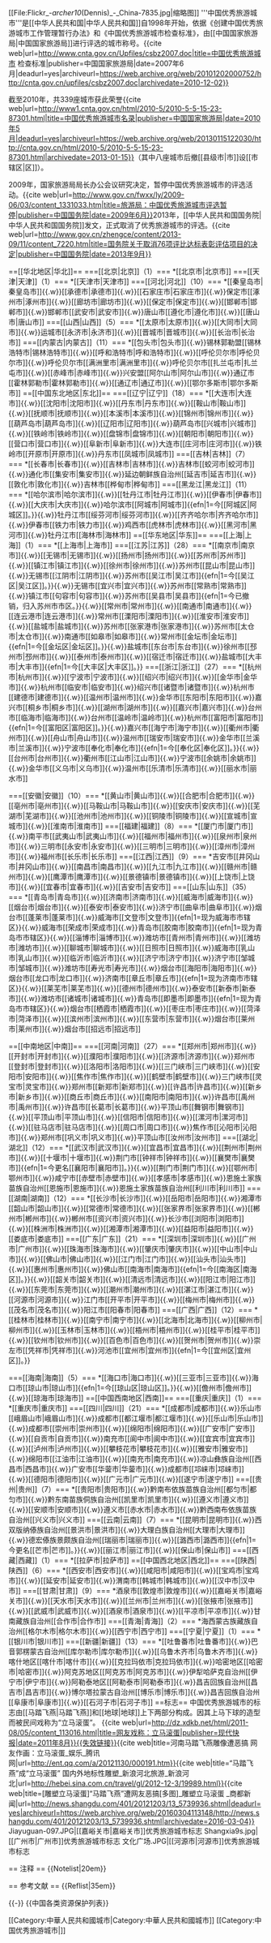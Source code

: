 [[File:Flickr_-_archer10_(Dennis)_-_China-7835.jpg|缩略图]]
'''中国优秀旅游城市'''是[[中华人民共和国|中华人民共和国]]自1998年开始，依据《创建中国优秀旅游城市工作管理暂行办法》和《中国优秀旅游城市检查标准》，由[[中国国家旅游局|中国国家旅游局]]进行评选的城市称号。<ref>{{cite web|url=http://www.cnta.gov.cn/Upfiles/csbz2007.doc|title=中国优秀旅游城市 检查标准|publisher=中国国家旅游局|date=2007年6月|deadurl=yes|archiveurl=https://web.archive.org/web/20101202000752/http://cnta.gov.cn/upfiles/csbz2007.doc|archivedate=2010-12-02}}</ref>

截至2010年，共339座城市获此荣誉<ref>{{cite web|url=http://www1.cnta.gov.cn/html/2010-5/2010-5-5-15-23-87301.html|title=中国优秀旅游城市名录|publisher=中国国家旅游局|date=2010年5月|deadurl=yes|archiveurl=https://web.archive.org/web/20130115122030/http://cnta.gov.cn/html/2010-5/2010-5-5-15-23-87301.html|archivedate=2013-01-15}}</ref>（其中八座城市后撤[[县级市|市]]设[[市辖区|区]]）。

2009年，国家旅游局局长办公会议研究决定，暂停中国优秀旅游城市的评选活动。<ref>{{cite web|url=http://www.gov.cn/fwxx/ly/2009-06/03/content_1331033.htm|title=旅游局：中国优秀旅游城市评选暂停|publisher=中国国务院|date=2009年6月}}</ref>2013年，[[中华人民共和国国务院|中华人民共和国国务院]]发文，正式取消了优秀旅游城市的评选。<ref>{{cite web|url=http://www.gov.cn/zhengce/content/2013-09/11/content_7220.htm|title=国务院关于取消76项评比达标表彰评估项目的决定|publisher=中国国务院|date=2013年9月}}</ref>

==[[华北地区|华北]]==
===[[北京|北京]]（1）===
*[[北京市|北京市]]
===[[天津|天津]]（1）===
*[[天津市|天津市]]
===[[河北|河北]]（10）===
*[[秦皇岛市|秦皇岛市]]{{.w}}[[承德市|承德市]]{{.w}}[[石家庄市|石家庄市]]{{.w}}保定市[[涿州市|涿州市]]{{.w}}[[廊坊市|廊坊市]]{{.w}}[[保定市|保定市]]{{.w}}[[邯郸市|邯郸市]]{{.w}}邯郸市[[武安市|武安市]]{{.w}}唐山市[[遵化市|遵化市]]{{.w}}[[唐山市|唐山市]]
===[[山西|山西]]（5）===
*[[太原市|太原市]]{{.w}}[[大同市|大同市]]{{.w}}运城市[[永济市|永济市]]{{.w}}[[晋城市|晋城市]]{{.w}}[[长治市|长治市]]
===[[内蒙古|内蒙古]]（11）===
*[[包头市|包头市]]{{.w}}锡林郭勒盟[[锡林浩特市|锡林浩特市]]{{.w}}[[呼和浩特市|呼和浩特市]]{{.w}}[[呼伦贝尔市|呼伦贝尔市]]{{.w}}呼伦贝尔市[[满洲里市|满洲里市]]{{.w}}呼伦贝尔市[[扎兰屯市|扎兰屯市]]{{.w}}[[赤峰市|赤峰市]]{{.w}}兴安盟[[阿尔山市|阿尔山市]]{{.w}}通辽市[[霍林郭勒市|霍林郭勒市]]{{.w}}[[通辽市|通辽市]]{{.w}}[[鄂尔多斯市|鄂尔多斯市]]
==[[中国东北地区|东北]]==
===[[辽宁|辽宁]]（18）===
*[[大连市|大连市]]{{.w}}[[沈阳市|沈阳市]]{{.w}}[[丹东市|丹东市]]{{.w}}[[鞍山市|鞍山市]]{{.w}}[[抚顺市|抚顺市]]{{.w}}[[本溪市|本溪市]]{{.w}}[[锦州市|锦州市]]{{.w}}[[葫芦岛市|葫芦岛市]]{{.w}}[[辽阳市|辽阳市]]{{.w}}葫芦岛市[[兴城市|兴城市]]{{.w}}[[铁岭市|铁岭市]]{{.w}}[[盘锦市|盘锦市]]{{.w}}[[朝阳市|朝阳市]]{{.w}}[[营口市|营口市]]{{.w}}[[阜新市|阜新市]]{{.w}}大连市[[庄河市|庄河市]]{{.w}}铁岭市[[开原市|开原市]]{{.w}}丹东市[[凤城市|凤城市]]
===[[吉林|吉林]]（7）===
*[[长春市|长春市]]{{.w}}[[吉林市|吉林市]]{{.w}}吉林市[[蛟河市|蛟河市]]{{.w}}通化市[[集安市|集安市]]{{.w}}延边朝鲜族自治州[[延吉市|延吉市]]{{.w}}[[敦化市|敦化市]]{{.w}}吉林市[[桦甸市|桦甸市]]
===[[黑龙江|黑龙江]]（11）===
*[[哈尔滨市|哈尔滨市]]{{.w}}[[牡丹江市|牡丹江市]]{{.w}}[[伊春市|伊春市]]{{.w}}[[大庆市|大庆市]]{{.w}}哈尔滨市[[阿城市|阿城市]]{{efn|1=今[[阿城区|阿城区]]。}}{{.w}}牡丹江市[[绥芬河市|绥芬河市]]{{.w}}[[齐齐哈尔市|齐齐哈尔市]]{{.w}}伊春市[[铁力市|铁力市]]{{.w}}鸡西市[[虎林市|虎林市]]{{.w}}[[黑河市|黑河市]]{{.w}}牡丹江市[[海林市|海林市]]
==[[华东地区|华东]]==
===[[上海|上海]]（1）===
*[[上海市|上海市]]
===[[江苏|江苏]]（28）===
*[[南京市|南京市]]{{.w}}[[无锡市|无锡市]]{{.w}}[[扬州市|扬州市]]{{.w}}[[苏州市|苏州市]]{{.w}}[[镇江市|镇江市]]{{.w}}[[徐州市|徐州市]]{{.w}}苏州市[[昆山市|昆山市]]{{.w}}无锡市[[江阴市|江阴市]]{{.w}}苏州市[[吴江市|吴江市]]{{efn|1=今[[吴江区|吴江区]]。}}{{.w}}无锡市[[宜兴市|宜兴市]]{{.w}}苏州市[[常熟市|常熟市]]{{.w}}镇江市[[句容市|句容市]]{{.w}}苏州市[[吴县市|吴县市]]{{efn|1=今已撤销，归入苏州市市区。}}{{.w}}[[常州市|常州市]]{{.w}}[[南通市|南通市]]{{.w}}[[连云港市|连云港市]]{{.w}}常州市[[溧阳市|溧阳市]]{{.w}}[[淮安市|淮安市]]{{.w}}[[盐城市|盐城市]]{{.w}}苏州市[[张家港市|张家港市]]{{.w}}苏州市[[太仓市|太仓市]]{{.w}}南通市[[如皋市|如皋市]]{{.w}}常州市[[金坛市|金坛市]]{{efn|1=今[[金坛区|金坛区]]。}}{{.w}}盐城市[[东台市|东台市]]{{.w}}徐州市[[邳州市|邳州市]]{{.w}}[[泰州市|泰州市]]{{.w}}[[宿迁市|宿迁市]]{{.w}}盐城市[[大丰市|大丰市]]{{efn|1=今[[大丰区|大丰区]]。}}
===[[浙江|浙江]]（27）===
*[[杭州市|杭州市]]{{.w}}[[宁波市|宁波市]]{{.w}}[[绍兴市|绍兴市]]{{.w}}[[金华市|金华市]]{{.w}}杭州市[[临安市|临安市]]{{.w}}绍兴市[[诸暨市|诸暨市]]{{.w}}杭州市[[建德市|建德市]]{{.w}}[[温州市|温州市]]{{.w}}金华市[[东阳市|东阳市]]{{.w}}嘉兴市[[桐乡市|桐乡市]]{{.w}}[[湖州市|湖州市]]{{.w}}[[嘉兴市|嘉兴市]]{{.w}}台州市[[临海市|临海市]]{{.w}}台州市[[温岭市|温岭市]]{{.w}}杭州市[[富阳市|富阳市]]{{efn|1=今[[富阳区|富阳区]]。}}{{.w}}嘉兴市[[海宁市|海宁市]]{{.w}}[[衢州市|衢州市]]{{.w}}[[舟山市|舟山市]]{{.w}}温州市[[瑞安市|瑞安市]]{{.w}}金华市[[兰溪市|兰溪市]]{{.w}}宁波市[[奉化市|奉化市]]{{efn|1=今[[奉化区|奉化区]]。}}{{.w}}[[台州市|台州市]]{{.w}}衢州市[[江山市|江山市]]{{.w}}宁波市[[余姚市|余姚市]]{{.w}}金华市[[义乌市|义乌市]]{{.w}}温州市[[乐清市|乐清市]]{{.w}}[[丽水市|丽水市]]

===[[安徽|安徽]]（10）===
*[[黄山市|黄山市]]{{.w}}[[合肥市|合肥市]]{{.w}}[[亳州市|亳州市]]{{.w}}[[马鞍山市|马鞍山市]]{{.w}}[[安庆市|安庆市]]{{.w}}[[芜湖市|芜湖市]]{{.w}}[[池州市|池州市]]{{.w}}[[铜陵市|铜陵市]]{{.w}}[[宣城市|宣城市]]{{.w}}[[淮南市|淮南市]]
===[[福建|福建]]（8）===
*[[厦门市|厦门市]]{{.w}}南平市[[武夷山市|武夷山市]]{{.w}}[[福州市|福州市]]{{.w}}[[泉州市|泉州市]]{{.w}}三明市[[永安市|永安市]]{{.w}}[[三明市|三明市]]{{.w}}[[漳州市|漳州市]]{{.w}}福州市[[长乐市|长乐市]]
===[[江西|江西]]（9）===
*吉安市[[井冈山市|井冈山市]]{{.w}}[[南昌市|南昌市]]{{.w}}[[九江市|九江市]]{{.w}}[[赣州市|赣州市]]{{.w}}[[鹰潭市|鹰潭市]]{{.w}}[[景德镇市|景德镇市]]{{.w}}[[上饶市|上饶市]]{{.w}}[[宜春市|宜春市]]{{.w}}[[吉安市|吉安市]]
===[[山东|山东]]（35）===
*[[青岛市|青岛市]]{{.w}}[[济南市|济南市]]{{.w}}[[威海市|威海市]]{{.w}}[[烟台市|烟台市]]{{.w}}[[泰安市|泰安市]]{{.w}}济宁市[[曲阜市|曲阜市]]{{.w}}烟台市[[蓬莱市|蓬莱市]]{{.w}}威海市[[文登市|文登市]]{{efn|1=现为威海市市辖区}}{{.w}}威海市[[荣成市|荣成市]]{{.w}}青岛市[[胶南市|胶南市]]{{efn|1=现为青岛市市辖区}}{{.w}}[[淄博市|淄博市]]{{.w}}潍坊市[[青州市|青州市]]{{.w}}[[潍坊市|潍坊市]]{{.w}}[[聊城市|聊城市]]{{.w}}[[日照市|日照市]]{{.w}}威海市[[乳山市|乳山市]]{{.w}}[[临沂市|临沂市]]{{.w}}[[济宁市|济宁市]]{{.w}}济宁市[[邹城市|邹城市]]{{.w}}潍坊市[[寿光市|寿光市]]{{.w}}烟台市[[海阳市|海阳市]]{{.w}}烟台市[[龙口市|龙口市]]{{.w}}济南市[[章丘市|章丘市]]{{efn|1=现为济南市市辖区}}{{.w}}[[莱芜市|莱芜市]]{{.w}}[[德州市|德州市]]{{.w}}泰安市[[新泰市|新泰市]]{{.w}}潍坊市[[诸城市|诸城市]]{{.w}}青岛市[[即墨市|即墨市]]{{efn|1=现为青岛市市辖区}}{{.w}}烟台市[[栖霞市|栖霞市]]{{.w}}[[枣庄市|枣庄市]]{{.w}}[[菏泽市|菏泽市]]{{.w}}[[滨州市|滨州市]]{{.w}}[[东营市|东营市]]{{.w}}烟台市[[莱州市|莱州市]]{{.w}}烟台市[[招远市|招远市]]

==[[中南地区|中南]]==
===[[河南|河南]]（27）===
*[[郑州市|郑州市]]{{.w}}[[开封市|开封市]]{{.w}}[[濮阳市|濮阳市]]{{.w}}[[济源市|济源市]]{{.w}}郑州市[[登封市|登封市]]{{.w}}[[洛阳市|洛阳市]]{{.w}}[[三门峡市|三门峡市]]{{.w}}[[安阳市|安阳市]]{{.w}}[[焦作市|焦作市]]{{.w}}[[鹤壁市|鹤壁市]]{{.w}}三门峡市[[灵宝市|灵宝市]]{{.w}}郑州市[[新郑市|新郑市]]{{.w}}[[许昌市|许昌市]]{{.w}}[[新乡市|新乡市]]{{.w}}[[商丘市|商丘市]]{{.w}}[[南阳市|南阳市]]{{.w}}许昌市[[禹州市|禹州市]]{{.w}}许昌市[[长葛市|长葛市]]{{.w}}平顶山市[[舞钢市|舞钢市]]{{.w}}[[平顶山市|平顶山市]]{{.w}}[[信阳市|信阳市]]{{.w}}[[漯河市|漯河市]]{{.w}}[[驻马店市|驻马店市]]{{.w}}[[周口市|周口市]]{{.w}}焦作市[[沁阳市|沁阳市]]{{.w}}郑州市[[巩义市|巩义市]]{{.w}}平顶山市[[汝州市|汝州市]]
===[[湖北|湖北]]（12）===
*[[武汉市|武汉市]]{{.w}}[[宜昌市|宜昌市]]{{.w}}[[荆州市|荆州市]]{{.w}}[[十堰市|十堰市]]{{.w}}荆门市[[钟祥市|钟祥市]]{{.w}}[[襄樊市|襄樊市]]{{efn|1=今更名[[襄阳市|襄阳市]]。}}{{.w}}[[荆门市|荆门市]]{{.w}}[[鄂州市|鄂州市]]{{.w}}咸宁市[[赤壁市|赤壁市]]{{.w}}[[孝感市|孝感市]]{{.w}}恩施土家族苗族自治州[[恩施市|恩施市]]{{.w}}恩施土家族苗族自治州[[利川市|利川市]]
===[[湖南|湖南]]（12）===
*[[长沙市|长沙市]]{{.w}}[[岳阳市|岳阳市]]{{.w}}湘潭市[[韶山市|韶山市]]{{.w}}[[常德市|常德市]]{{.w}}[[张家界市|张家界市]]{{.w}}[[郴州市|郴州市]]{{.w}}郴州市[[资兴市|资兴市]]{{.w}}长沙市[[浏阳市|浏阳市]]{{.w}}[[株洲市|株洲市]]{{.w}}[[湘潭市|湘潭市]]{{.w}}[[益阳市|益阳市]]{{.w}}[[娄底市|娄底市]]
===[[广东|广东]]（21）===
*[[深圳市|深圳市]]{{.w}}[[广州市|广州市]]{{.w}}[[珠海市|珠海市]]{{.w}}[[肇庆市|肇庆市]]{{.w}}[[中山市|中山市]]{{.w}}[[佛山市|佛山市]]{{.w}}[[江门市|江门市]]{{.w}}[[汕头市|汕头市]]{{.w}}[[惠州市|惠州市]]{{.w}}佛山市[[南海市|南海市]]{{efn|1=今[[南海区|南海区]]。}}{{.w}}[[韶关市|韶关市]]{{.w}}[[清远市|清远市]]{{.w}}[[阳江市|阳江市]]{{.w}}[[东莞市|东莞市]]{{.w}}[[潮州市|潮州市]]{{.w}}[[湛江市|湛江市]]{{.w}}[[河源市|河源市]]{{.w}}江门市[[开平市|开平市]]{{.w}}[[梅州市|梅州市]]{{.w}}[[茂名市|茂名市]]{{.w}}阳江市[[阳春市|阳春市]]
===[[广西|广西]]（12）===
*[[桂林市|桂林市]]{{.w}}[[南宁市|南宁市]]{{.w}}[[北海市|北海市]]{{.w}}[[柳州市|柳州市]]{{.w}}[[玉林市|玉林市]]{{.w}}[[梧州市|梧州市]]{{.w}}[[桂平市|桂平市]]{{.w}}[[钦州市|钦州市]]{{.w}}[[百色市|百色市]]{{.w}}[[贺州市|贺州市]]{{.w}}崇左市[[凭祥市|凭祥市]]{{.w}}河池市[[宜州市|宜州市]]{{efn|1=今[[宜州区|宜州区]]。}}

===[[海南|海南]]（5）===
*[[海口市|海口市]]{{.w}}[[三亚市|三亚市]]{{.w}}海口市[[琼山市|琼山市]]{{efn|1=今[[琼山区|琼山区]]。}}{{.w}}[[儋州市|儋州市]]{{.w}}[[琼海市|琼海市]]
==[[中国西南地区|西南]]==
===[[重庆|重庆]]（1）===
*[[重庆市|重庆市]]
===[[四川|四川]]（21）===
*[[成都市|成都市]]{{.w}}乐山市[[峨眉山市|峨眉山市]]{{.w}}成都市[[都江堰市|都江堰市]]{{.w}}[[乐山市|乐山市]]{{.w}}成都市[[崇州市|崇州市]]{{.w}}[[绵阳市|绵阳市]]{{.w}}[[广安市|广安市]]{{.w}}[[自贡市|自贡市]]{{.w}}南充市[[阆中市|阆中市]]{{.w}}[[宜宾市|宜宾市]]{{.w}}[[泸州市|泸州市]]{{.w}}[[攀枝花市|攀枝花市]]{{.w}}[[雅安市|雅安市]]{{.w}}绵阳市[[江油市|江油市]]{{.w}}[[南充市|南充市]]{{.w}}凉山彝族自治州[[西昌市|西昌市]]{{.w}}广安市[[华蓥市|华蓥市]]{{.w}}成都市[[邛崃市|邛崃市]]{{.w}}[[德阳市|德阳市]]{{.w}}[[广元市|广元市]]{{.w}}[[遂宁市|遂宁市]]
===[[贵州|贵州]]（7）===
*[[贵阳市|贵阳市]]{{.w}}黔南布依族苗族自治州[[都匀市|都匀市]]{{.w}}黔东南苗族侗族自治州[[凯里市|凯里市]]{{.w}}[[遵义市|遵义市]]{{.w}}[[安顺市|安顺市]]{{.w}}遵义市[[赤水市|赤水市]]{{.w}}黔西南布依族苗族自治州[[兴义市|兴义市]]
===[[云南|云南]]（7）===
*[[昆明市|昆明市]]{{.w}}西双版纳傣族自治州[[景洪市|景洪市]]{{.w}}大理白族自治州[[大理市|大理市]]{{.w}}德宏傣族景颇族自治州[[瑞丽市|瑞丽市]]{{.w}}[[潞西市|潞西市]]{{efn|1=今更名[[芒市|芒市]]。}}{{.w}}[[丽江市|丽江市]]{{.w}}[[保山市|保山市]]
===[[西藏|西藏]]（1）===
*[[拉萨市|拉萨市]]
==[[中国西北地区|西北]]==
===[[陕西|陕西]]（6）===
*[[西安市|西安市]]{{.w}}[[咸阳市|咸阳市]]{{.w}}[[宝鸡市|宝鸡市]]{{.w}}[[延安市|延安市]]{{.w}}渭南市[[韩城市|韩城市]]{{.w}}[[汉中市|汉中市]]
===[[甘肃|甘肃]]（9）===
*酒泉市[[敦煌市|敦煌市]]{{.w}}[[嘉峪关市|嘉峪关市]]{{.w}}[[天水市|天水市]]{{.w}}[[兰州市|兰州市]]{{.w}}[[张掖市|张掖市]]{{.w}}[[武威市|武威市]]{{.w}}[[酒泉市|酒泉市]]{{.w}}[[平凉市|平凉市]]{{.w}}甘南藏族自治州[[合作市|合作市]]
===[[青海|青海]]（2）===
*海西蒙古族藏族自治州[[格尔木市|格尔木市]]{{.w}}[[西宁市|西宁市]]
===[[宁夏|宁夏]]（1）===
*[[银川市|银川市]]
===[[新疆|新疆]]（13）===
*[[吐鲁番市|吐鲁番市]]{{.w}}巴音郭楞蒙古自治州[[库尔勒市|库尔勒市]]{{.w}}[[乌鲁木齐市|乌鲁木齐市]]{{.w}}喀什地区[[喀什市|喀什市]]{{.w}}[[克拉玛依市|克拉玛依市]]{{.w}}哈密地区[[哈密市|哈密市]]{{.w}}阿克苏地区[[阿克苏市|阿克苏市]]{{.w}}伊犁哈萨克自治州[[伊宁市|伊宁市]]{{.w}}阿勒泰地区[[阿勒泰市|阿勒泰市]]{{.w}}昌吉回族自治州[[昌吉市|昌吉市]]{{.w}}博尔塔拉蒙古自治州[[博乐市|博乐市]]{{.w}}昌吉回族自治州[[阜康市|阜康市]]{{.w}}[[石河子市|石河子市]]
==标志==
中国优秀旅游城市的标志由[[马踏飞燕|马踏飞燕]]和[[地球|地球]]上下两部分构成。因其上马下球的造型而被民间戏称为“立马滚蛋”。
<ref>{{cite web|url=http://dz.xdkb.net/html/2011-08/05/content_113016.html|title=网友戏称：立马滚蛋|publisher=现代快报|date=2011年8月}}{{失效链接}}</ref><ref>{{cite web|title=河南马踏飞燕雕像遭恶搞 网友作画：立马滚蛋_娱乐_腾讯网|url=http://ent.qq.com/a/20121130/000191.htm}}</ref><ref>{{cite web|title=“马踏飞燕”成“立马滚蛋” 国内外地标性雕塑_新浪河北旅游_新浪河北|url=http://hebei.sina.com.cn/travel/gl/2012-12-3/19989.html}}</ref><ref>{{cite web|title=[雕塑立马滚蛋]“马踏飞燕”遭网友恶搞[多图]_雕塑立马滚蛋 _商都新闻|url=http://news.shangdu.com/401/20121203/13_5739936.shtml|deadurl=yes|archiveurl=https://web.archive.org/web/20160304113148/http://news.shangdu.com/401/20121203/13_5739936.shtml|archivedate=2016-03-04}}</ref>
<gallery>
Jiayuguan-097.JPG|[[嘉峪关市|嘉峪关市]]优秀旅游城市标志
Shangxia9s.jpg|[[广州市|广州市]]优秀旅游城市标志
文化广场.JPG|[[河源市|河源市]]优秀旅游城市标志
</gallery>

== 注释 ==
{{Notelist|20em}}

== 参考文献 ==
{{Reflist|35em}}

{{-}}
{{中国各类资源保护列表}}

[[Category:中華人民共和國城市|Category:中華人民共和國城市]]
[[Category:中国优秀旅游城市|]]
